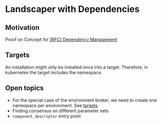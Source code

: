 # Landscaper with Dependencies

## Motivation 

Proof on Concept for [[RFC] Dependency Management](https://github.com/gardener/landscaper/issues/97)

## Targets

An installation might only be installed once into a target. Therefore, in kubernetes the target includes the namespace.

## Open topics

* For the special case of the environment broker, we need to create one namespace per environment. See [targets](#targets).
* Finding consensus on different parameter sets
* `component_descriptor` entry point
